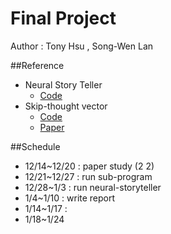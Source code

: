 Final Project
=============
Author : Tony Hsu , Song-Wen Lan

##Reference
* Neural Story Teller
	* [Code](https://github.com/ryankiros/neural-storyteller.git)
* Skip-thought vector
	* [Code](https://github.com/ryankiros/skip-thoughts)
	* [Paper](http://arxiv.org/pdf/1506.06726v1.pdf)

##Schedule
* 12/14~12/20 : paper study (2 2)
* 12/21~12/27 : run sub-program
* 12/28~1/3 : run neural-storyteller
* 1/4~1/10 : write report
* 1/14~1/17 :
* 1/18~1/24

